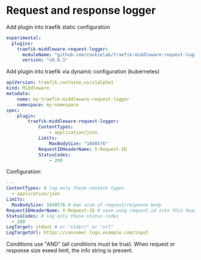 # Request and response logger

Add plugin into traefik static configuration

```yml
experimental:
  plugins:
    traefik-middleware-request-logger:
      moduleName: "github.com/cookielab/traefik-middleware-request-logger"
      version: "v0.0.3"
```

Add plugin into traefik via dynamic configuration (kubernetes)

```yml
apiVersion: traefik.containo.us/v1alpha1
kind: Middleware
metadata:
    name: my-traefik-middleware-request-logger
    namespace: my-namespace
spec:
    plugin:
        traefik-middleware-request-logger:
            ContentTypes:
                - application/json
            Limits:
                MaxBodySize: "1048576"
            RequestIDHeaderName: X-Request-ID
            StatusCodes:
                - 200
```

Configuration:


```yml
---
ContentTypes: # log only these content types
  - application/json
Limits:
  MaxBodySize: 1048576 # max size of request/response body
RequestIDHeaderName: X-Request-ID # save uniq request id into this header
StatusCodes: # log only these status codes
  - 200
LogTarget: stdout # or "stderr" or "url"
LogTargetUrl: https://consumer.logs.example.com/input
```

Conditions use "AND" (all conditions must be true). When request or response size exeed limit, the info string is present.
